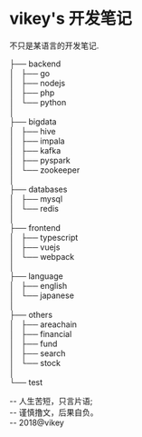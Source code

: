 # vikey's 开发笔记
不只是某语言的开发笔记.

├── backend  
│   ├── go  
│   ├── nodejs  
│   ├── php  
│   └── python  
│         
├── bigdata  
│   ├── hive  
│   ├── impala  
│   ├── kafka      
│   ├── pyspark  
│   └── zookeeper  
│        
├── databases  
│   ├── mysql  
│   └── redis  
│  
├── frontend  
│   ├── typescript  
│   ├── vuejs  
│   └── webpack  
│  
├── language  
│   ├── english  
│   └── japanese  
│        
├── others  
│   ├── areachain  
│   ├── financial  
│   ├── fund  
│   ├── search  
│   └── stock  
│  
└── test  

-- 人生苦短，只言片语;  
-- 谨慎撸文，后果自负。  
-- 2018@vikey  
